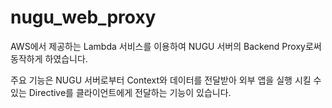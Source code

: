 # nugu_web_proxy

AWS에서 제공하는 Lambda 서비스를 이용하여 NUGU 서버의 Backend Proxy로써 동작하게 하였습니다.

주요 기능은 NUGU 서버로부터 Context와 데이터를 전달받아 외부 앱을 실행 시킬 수 있는 Directive를 클라이언트에게 전달하는 기능이 있습니다.
